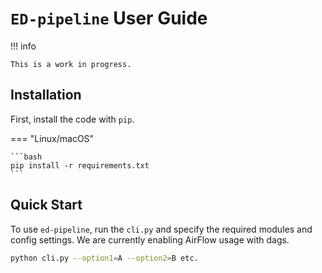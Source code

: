 # `ED-pipeline` User Guide


!!! info

    This is a work in progress. 

## Installation

First, install the code with `pip`. 

=== "Linux/macOS"

    ```bash
    pip install -r requirements.txt
    ```

## Quick Start

To use `ed-pipeline`, run the `cli.py` and specify the required modules and config settings. We are currently enabling AirFlow usage with dags. 

```bash
python cli.py --option1=A --option2=B etc.
```
